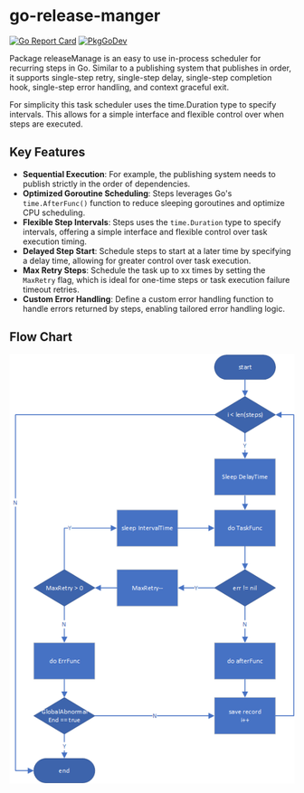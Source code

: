# go-release-manger

[![Go Report Card](https://goreportcard.com/badge/github.com/liwentao0503/go-release-manger)](https://goreportcard.com/report/github.com/liwentao0503/go-release-manger) 
[![PkgGoDev](https://pkg.go.dev/badge/github.com/liwentao0503/go-release-manger)](https://pkg.go.dev/github.com/liwentao0503/go-release-manger)

Package releaseManage is an easy to use in-process scheduler for recurring steps in Go. Similar to a publishing system that publishes in order, 
it supports single-step retry, single-step delay, single-step completion hook, single-step error handling, and context graceful exit.

For simplicity this task scheduler uses the time.Duration type to specify intervals. This allows for a simple interface 
and flexible control over when steps are executed.

## Key Features

- **Sequential Execution**: For example, the publishing system needs to publish strictly in the order of dependencies.
- **Optimized Goroutine Scheduling**: Steps leverages Go's `time.AfterFunc()` function to reduce sleeping goroutines and optimize CPU scheduling.
- **Flexible Step Intervals**: Steps uses the `time.Duration` type to specify intervals, offering a simple interface and flexible control over task execution timing.
- **Delayed Step Start**: Schedule steps to start at a later time by specifying a delay time, allowing for greater control over task execution.
- **Max Retry Steps**: Schedule the task up to xx times by setting the `MaxRetry` flag, which is ideal for one-time steps or task execution failure timeout retries.
- **Custom Error Handling**: Define a custom error handling function to handle errors returned by steps, enabling tailored error handling logic.

## Flow Chart
![image](https://github.com/liwentao0503/go-release-manger/blob/main/img/flow_chart.png)